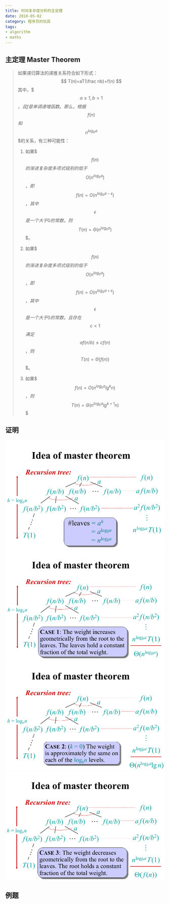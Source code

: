 ```yaml
---
title: 时间复杂度分析的主定理
date: 2018-05-02
category: 程序员的玩具
tags:
- algorithm
- maths
---
```


## 主定理 Master Theorem

> 如果递归算法的递推关系符合如下形式：
> $$ T(n)=aT(\frac nb)+f(n) $$
> 其中，$$$a\ge1,b>1$$$，且f是单调递增函数。
> 那么，根据$$$f(n)$$$和$$$n^{log_ba}$$$的关系，有三种可能性：
>
> 1. 如果$$$f(n)$$$的渐进复杂度多项式级别的低于$$$O(n^{log_ba})$$$，即$$$f(n)=O(n^{log_ba-\epsilon})$$$，其中$$$\epsilon$$$是一个大于0的常数，则$$$T(n)=\Theta(n^{log_ba})$$$。
>
> 2. 如果$$$f(n)$$$的渐进复杂度多项式级别的低于$$$O(n^{log_ba})$$$，即$$$f(n)=O(n^{log_ba+\epsilon})$$$，其中$$$\epsilon$$$是一个大于0的常数，且存在$$$c<1$$$满足$$$af(n/b)≤cf(n)$$$，则$$$T(n)=\Theta(f(n))$$$。
>
> 3. 如果$$$f(n)=O(n^{log_ba}lg^kn)$$$，则$$$T(n)=\Theta(n^{log_ba}lg^{k+1}n)$$$

## 证明
![](/img/MasterTheorem1.png)
![](/img/MasterTheorem2.png)
![](/img/MasterTheorem3.png)
![](/img/MasterTheorem4.png)

## 例题




